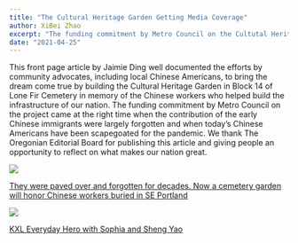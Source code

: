 ```yaml
---
title: "The Cultural Heritage Garden Getting Media Coverage"
author: XiBei Zhao
excerpt: "The funding commitment by Metro Council on the Cultutal Heritage Garden came at the right time when the contribution of the early Chinese immigrants were largely forgotten and when today’s Chinese Americans have been scapegoated for the pandemic. Thank The Oregonian and KXL for carrying the article and interview and giving people an opportunity to reflect on what makes our nation great."
date: "2021-04-25"
---
```


This front page article by Jaimie Ding well documented the efforts by community advocates, including local Chinese Americans, to bring the dream come true by building the Cultural Heritage Garden in Block 14 of Lone Fir Cemetery in memory of the Chinese workers who helped build the infrastructure of our nation. The funding commitment by Metro Council on the project came at the right time when the contribution of the early Chinese immigrants were largely forgotten and when today’s Chinese Americans have been scapegoated for the pandemic. We thank The Oregonian Editorial Board for publishing this article and giving people an opportunity to reflect on what makes our nation great.

![](https://res.cloudinary.com/dhngj18do/image/upload/f_auto,q_auto/v1/images/activities/oregonian_garden)

[They were paved over and forgotten for decades. Now a cemetery garden will honor Chinese workers buried in SE Portland](https://www.oregonlive.com/portland/2021/04/they-were-paved-over-and-forgotten-for-decades-now-a-cemetery-garden-will-honor-chinese-workers-buried-in-se-portland.html?fbclid=IwAR2OyWS43sGRL5RkZ2XZQw90wUaH76GGQTL6K1K4xY1r9WiVoRUEO4vgpBs)

![](https://res.cloudinary.com/dhngj18do/image/upload/f_auto,q_auto/v1/images/activities/kxlhero)

[KXL Everyday Hero with Sophia and Sheng Yao](https://hwcdn.libsyn.com/p/1/1/7/117cfa32f1e40847/HERO_041421.mp3?c_id=100860863&cs_id=100860863&expiration=1618465626&hwt=b32fcb5c9b4a8119b961e89d9f33b544)
